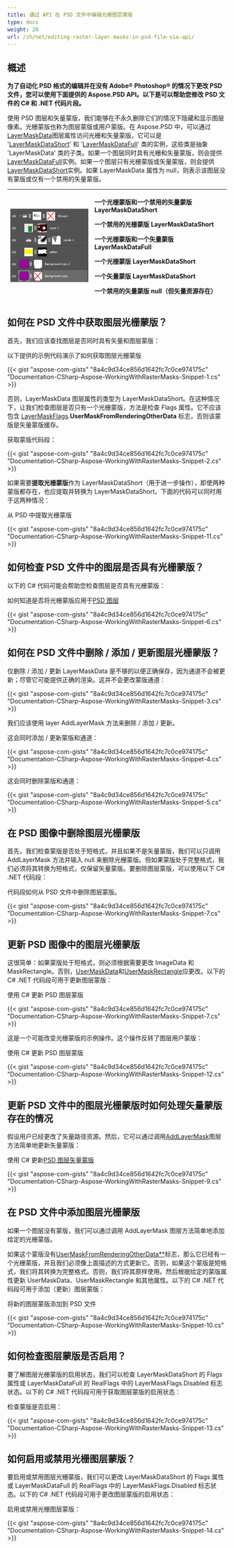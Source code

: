 ```yaml
---
title: 通过 API 在 PSD 文件中编辑光栅图层蒙版
type: docs
weight: 20
url: /zh/net/editing-raster-layer-masks-in-psd-file-via-api/
---
```


## **概述**
**为了自动化 PSD 格式的编辑并在没有 Adobe® Photoshop® 的情况下更改 PSD 文件，您可以使用下面提供的 Aspose.PSD API。以下是可以帮助您修改 PSD 文件的 C# 和 .NET 代码片段。**

使用 PSD 图层和矢量蒙版，我们能够在不永久删除它们的情况下隐藏和显示图层像素。光栅蒙版也称为图层蒙版或用户蒙版。在 Aspose.PSD 中，可以通过[LayerMaskData](https://reference.aspose.com/psd/net/aspose.psd.fileformats.psd.layers/layer/properties/layermaskdata)图层属性访问光栅和矢量蒙版，它可以是 '[LayerMaskDataShort](https://reference.aspose.com/psd/net/aspose.psd.fileformats.psd.layers/layermaskdatashort)' 和 '[LayerMaskDataFull](https://reference.aspose.com/psd/net/aspose.psd.fileformats.psd.layers/layermaskdatafull)' 类的实例，这些类是抽象 'LayerMaskData' 类的子类。如果一个图层同时具有光栅和矢量蒙版，则会提供[LayerMaskDataFull](https://reference.aspose.com/psd/net/aspose.psd.fileformats.psd.layers/layermaskdatafull)实例。如果一个图层只有光栅蒙版或矢量蒙版，则会提供[LayerMaskDataShort](https://reference.aspose.com/psd/net/aspose.psd.fileformats.psd.layers/layermaskdatashort)实例。如果 LayerMaskData 属性为 null，则表示该图层没有蒙版或仅有一个禁用的矢量蒙版。


|![todo:image_alt_text](editing-raster-layer-masks-in-psd-file-via-api_1.png)|<p>一个光栅蒙版和一个禁用的矢量蒙版 LayerMaskDataShort</p><p>一个禁用的光栅蒙版 LayerMaskDataShort</p><p>一个光栅蒙版和一个矢量蒙版 LayerMaskDataFull</p><p>一个光栅蒙版 LayerMaskDataShort</p><p>一个矢量蒙版 LayerMaskDataShort</p><p>一个禁用的矢量蒙版 null（但矢量资源存在）</p>|
| :- | :- |

## **如何在 PSD 文件中获取图层光栅蒙版？**
首先，我们应该查找图层是否同时具有矢量和图层蒙版：

以下提供的示例代码演示了如何获取图层光栅蒙版

{{< gist "aspose-com-gists" "8a4c9d34ce856d1642fc7c0ce974175c" "Documentation-CSharp-Aspose-WorkingWithRasterMasks-Snippet-1.cs" >}}

否则，LayerMaskData 图层属性的类型为 LayerMaskDataShort。在这种情况下，让我们检查图层是否只有一个光栅蒙版，方法是检查 Flags 属性。它不应该包含 [LayerMaskFlags](https://reference.aspose.com/psd/net/aspose.psd.fileformats.psd.layers/layermaskflags).**UserMaskFromRenderingOtherData** 标志，否则该蒙版是矢量蒙版缓存。

获取蒙版代码段：

{{< gist "aspose-com-gists" "8a4c9d34ce856d1642fc7c0ce974175c" "Documentation-CSharp-Aspose-WorkingWithRasterMasks-Snippet-2.cs" >}}

如果需要**提取光栅蒙版**作为 LayerMaskDataShort（用于进一步操作），即使两种蒙版都存在，也应提取并转换为 LayerMaskDataShort。下面的代码可以同时用于这两种情况：

从 PSD 中提取光栅蒙版

{{< gist "aspose-com-gists" "8a4c9d34ce856d1642fc7c0ce974175c" "Documentation-CSharp-Aspose-WorkingWithRasterMasks-Snippet-11.cs" >}}

## **如何检查 PSD 文件中的图层是否具有光栅蒙版？**
以下的 C# 代码可能会帮助您检查图层是否具有光栅蒙版：

如何知道是否将光栅蒙版应用于[PSD 图层](/psd/zh/net/psd-layer/)

{{< gist "aspose-com-gists" "8a4c9d34ce856d1642fc7c0ce974175c" "Documentation-CSharp-Aspose-WorkingWithRasterMasks-Snippet-6.cs" >}}

## **如何在 PSD 文件中删除 / 添加 / 更新图层光栅蒙版？**
仅删除 / 添加 / 更新 LayerMaskData 是不够的以便正确保存，因为通道不会被更新；尽管它可能提供正确的渲染。这并不会更改蒙版通道：

{{< gist "aspose-com-gists" "8a4c9d34ce856d1642fc7c0ce974175c" "Documentation-CSharp-Aspose-WorkingWithRasterMasks-Snippet-3.cs" >}}

我们应该使用 layer AddLayerMask 方法来删除 / 添加 / 更新。

这会同时添加 / 更新蒙版和通道：

{{< gist "aspose-com-gists" "8a4c9d34ce856d1642fc7c0ce974175c" "Documentation-CSharp-Aspose-WorkingWithRasterMasks-Snippet-4.cs" >}}

这会同时删除蒙版和通道：

{{< gist "aspose-com-gists" "8a4c9d34ce856d1642fc7c0ce974175c" "Documentation-CSharp-Aspose-WorkingWithRasterMasks-Snippet-5.cs" >}}

## **在 PSD 图像中删除图层光栅蒙版**
首先，我们检查蒙版是否处于短格式，并且如果不是矢量蒙版，我们可以只调用 AddLayerMask 方法并输入 null 来删除光栅蒙版。但如果蒙版处于完整格式，我们必须将其转换为短格式，仅保留矢量蒙版。要删除图层蒙版，可以使用以下 C# .NET 代码段：

代码段如何从 PSD 文件中删除图层蒙版。

{{< gist "aspose-com-gists" "8a4c9d34ce856d1642fc7c0ce974175c" "Documentation-CSharp-Aspose-WorkingWithRasterMasks-Snippet-7.cs" >}}

## **更新 PSD 图像中的图层光栅蒙版**
这很简单：如果蒙版处于短格式，则必须根据需要更改 ImageData 和 MaskRectangle。否则，[UserMaskData](https://reference.aspose.com/psd/net/aspose.psd.fileformats.psd.layers/layermaskdatafull/properties/usermaskdata)和[UserMaskRectangle](https://reference.aspose.com/psd/net/aspose.psd.fileformats.psd.layers/layermaskdatafull/properties/usermaskrectangle)应更改。以下的 C# .NET 代码段可用于更新图层蒙版：

使用 C# 更新 PSD 图层蒙版

{{< gist "aspose-com-gists" "8a4c9d34ce856d1642fc7c0ce974175c" "Documentation-CSharp-Aspose-WorkingWithRasterMasks-Snippet-7.cs" >}}

这是一个可能改变光栅蒙版的示例操作。这个操作反转了图层用户蒙版：

使用 C# 更新 PSD 图层蒙版

{{< gist "aspose-com-gists" "8a4c9d34ce856d1642fc7c0ce974175c" "Documentation-CSharp-Aspose-WorkingWithRasterMasks-Snippet-12.cs" >}}

## **更新 PSD 文件中的图层光栅蒙版时如何处理矢量蒙版存在的情况**
假设用户已经更改了矢量路径资源。然后，它可以通过调用[AddLayerMask](https://reference.aspose.com/psd/net/aspose.psd.fileformats.psd.layers/layer/methods/addlayermask)图层方法简单地更新矢量蒙版：

使用 C# 更新[PSD 图层矢量蒙版](/psd/zh/net/layer-vector-mask/)

{{< gist "aspose-com-gists" "8a4c9d34ce856d1642fc7c0ce974175c" "Documentation-CSharp-Aspose-WorkingWithRasterMasks-Snippet-9.cs" >}}

## **在 PSD 文件中添加图层光栅蒙版**
如果一个图层没有蒙版，我们可以通过调用 AddLayerMask 图层方法简单地添加给定的光栅蒙版。

如果这个蒙版没有[UserMaskFromRenderingOtherData**](https://reference.aspose.com/psd/java/com.aspose.psd.fileformats.psd.layers/LayerMaskFlags)标志，那么它已经有一个光栅蒙版，并且我们必须像上面描述的方式更新它。否则，如果这个蒙版是短格式，我们将其转换为完整格式。否则，我们将其原样使用。然后根据给定的蒙版属性更新 UserMaskData、UserMaskRectangle 和其他属性。以下的 C# .NET 代码段可用于添加（更新）图层蒙版：

将新的图层蒙版添加到 PSD 文件

{{< gist "aspose-com-gists" "8a4c9d34ce856d1642fc7c0ce974175c" "Documentation-CSharp-Aspose-WorkingWithRasterMasks-Snippet-10.cs" >}}

## **如何检查图层蒙版是否启用？**
要了解图层光栅蒙版的启用状态，我们可以检查 LayerMaskDataShort 的 Flags 属性或 LayerMaskDataFull 的 RealFlags 中的 LayerMaskFlags.Disabled 标志状态。以下的 C# .NET 代码段可用于获取图层蒙版的启用状态：

检查蒙版是否启用：

{{< gist "aspose-com-gists" "8a4c9d34ce856d1642fc7c0ce974175c" "Documentation-CSharp-Aspose-WorkingWithRasterMasks-Snippet-13.cs" >}}

## **如何启用或禁用光栅图层蒙版？**
要启用或禁用图层光栅蒙版，我们可以更改 LayerMaskDataShort 的 Flags 属性或 LayerMaskDataFull 的 RealFlags 中的 LayerMaskFlags.Disabled 标志状态。以下的 C# .NET 代码段可用于更改图层蒙版的启用状态：

启用或禁用光栅图层蒙版：

{{< gist "aspose-com-gists" "8a4c9d34ce856d1642fc7c0ce974175c" "Documentation-CSharp-Aspose-WorkingWithRasterMasks-Snippet-14.cs" >}}
